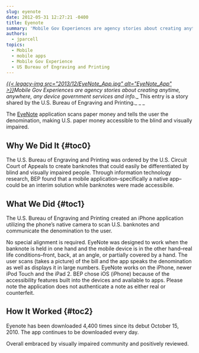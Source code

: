 ```yaml
---
slug: eyenote
date: 2012-05-31 12:27:21 -0400
title: Eyenote
summary: 'Mobile Gov Experiences are agency stories about creating anytime, anywhere, any device government services and info. This entry is a story shared by the U.S. Bureau of Engraving and Printing. The EyeNote application scans paper money and tells the user the denomination, making U.S. paper money accessible to the blind and visually'
authors:
  - jparcell
topics:
  - Mobile
  - mobile apps
  - Mobile Gov Experience
  - US Bureau of Engraving and Printing
---
```


_[{{< legacy-img src="2013/12/EyeNote\_App.jpg" alt="EyeNote\_App" >}}](https://s3.amazonaws.com/digitalgov/_legacy-img/2013/12/EyeNote_App.jpg)Mobile Gov Experiences are agency stories about creating anytime, anywhere, any device government services and info.__ This entry is a story shared by the U.S. Bureau of Engraving and Printing._ _
  _ 

The <a href="http://apps.usa.gov/eyenote/" rel="nofollow">EyeNote</a> application scans paper money and tells the user the denomination, making U.S. paper money accessible to the blind and visually impaired.

## <a name="x-Why We Did It"></a>Why We Did It {#toc0}

The U.S. Bureau of Engraving and Printing was ordered by the U.S. Circuit Court of Appeals to create banknotes that could easily be differentiated by blind and visually impaired people. Through information technology research, BEP found that a mobile application&#8211;specifically a native app&#8211; could be an interim solution while banknotes were made accessibile.

## <a name="x-What We Did"></a>What We Did {#toc1}

The U.S. Bureau of Engraving and Printing created an iPhone application utilizing the phone&#8217;s native camera to scan U.S. banknotes and communicate the denomination to the user.

No special alignment is required. EyeNote was designed to work when the banknote is held in one hand and the mobile device is in the other hand&#8211;real life conditions&#8211;front, back, at an angle, or partially covered by a hand. The user scans (takes a picture) of the bill and the app speaks the denomination as well as displays it in large numbers. EyeNote works on the iPhone, newer iPod Touch and the iPad 2. BEP chose iOS (iPhone) because of the accessibility features built into the devices and available to apps. Please note the application does not authenticate a note as either real or counterfeit.

## <a name="x-How It Worked"></a>How It Worked {#toc2}

Eyenote has been downloaded 4,400 times since its debut October 15, 2010. The app continues to be downloaded every day.
  
Overall embraced by visually impaired community and positively reviewed.